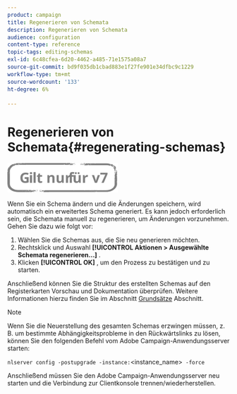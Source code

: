 ```yaml
---
product: campaign
title: Regenerieren von Schemata
description: Regenerieren von Schemata
audience: configuration
content-type: reference
topic-tags: editing-schemas
exl-id: 6c48cfea-6d20-4462-a485-71e1575a08a7
source-git-commit: bd9f035db1cbad883e1f27fe901e34dfbc9c1229
workflow-type: tm+mt
source-wordcount: '133'
ht-degree: 6%

---
```


# Regenerieren von Schemata{#regenerating-schemas}

![](../../assets/v7-only.svg)

Wenn Sie ein Schema ändern und die Änderungen speichern, wird automatisch ein erweitertes Schema generiert. Es kann jedoch erforderlich sein, die Schemata manuell zu regenerieren, um Änderungen vorzunehmen. Gehen Sie dazu wie folgt vor:

1. Wählen Sie die Schemas aus, die Sie neu generieren möchten.
1. Rechtsklick und Auswahl **[!UICONTROL Aktionen > Ausgewählte Schemata regenerieren...]** .
1. Klicken **[!UICONTROL OK]** , um den Prozess zu bestätigen und zu starten.

Anschließend können Sie die Struktur des erstellten Schemas auf den Registerkarten Vorschau und Dokumentation überprüfen. Weitere Informationen hierzu finden Sie im Abschnitt [Grundsätze](../../configuration/using/data-schemas.md#principles) Abschnitt.

>[!NOTE]
>
>Wenn Sie die Neuerstellung des gesamten Schemas erzwingen müssen, z. B. um bestimmte Abhängigkeitsprobleme in den Rückwärtslinks zu lösen, können Sie den folgenden Befehl vom Adobe Campaign-Anwendungsserver starten:
>
> `nlserver config -postupgrade -instance:`&lt;instance_name>` -force`
>
>Anschließend müssen Sie den Adobe Campaign-Anwendungsserver neu starten und die Verbindung zur Clientkonsole trennen/wiederherstellen.
